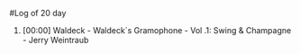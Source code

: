 #Log of 20 day

1. [00:00] Waldeck - Waldeck´s Gramophone - Vol .1: Swing & Champagne - Jerry Weintraub
